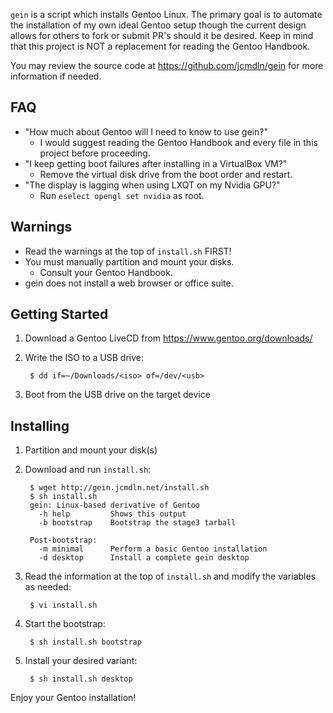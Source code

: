 `gein` is a script which installs Gentoo Linux. The primary goal is to
automate the installation of my own ideal Gentoo setup though the
current design allows for others to fork or submit PR's should it be
desired. Keep in mind that this project is NOT a replacement for reading
the Gentoo Handbook.

You may review the source code at https://github.com/jcmdln/gein for
more information if needed.


## FAQ
- "How much about Gentoo will I need to know to use gein?"
  - I would suggest reading the Gentoo Handbook and every file in this
    project before proceeding.
- "I keep getting boot failures after installing in a VirtualBox VM?"
  - Remove the virtual disk drive from the boot order and restart.
- "The display is lagging when using LXQT on my Nvidia GPU?"
  - Run `eselect opengl set nvidia` as root.


## Warnings
- Read the warnings at the top of `install.sh` FIRST!
- You must manually partition and mount your disks.
  - Consult your Gentoo Handbook.
- gein does not install a web browser or office suite.


## Getting Started
1. Download a Gentoo LiveCD from https://www.gentoo.org/downloads/

2. Write the ISO to a USB drive:

        $ dd if=~/Downloads/<iso> of=/dev/<usb>

3. Boot from the USB drive on the target device


## Installing
1. Partition and mount your disk(s)
2. Download and run `install.sh`:

        $ wget http://gein.jcmdln.net/install.sh
        $ sh install.sh
        gein: Linux-based derivative of Gentoo
          -h help         Shows this output
          -b bootstrap    Bootstrap the stage3 tarball

        Post-bootstrap:
          -m minimal      Perform a basic Gentoo installation
          -d desktop      Install a complete gein desktop

3. Read the information at the top of `install.sh` and modify the
variables as needed:

        $ vi install.sh

4. Start the bootstrap:

        $ sh install.sh bootstrap

5. Install your desired variant:

        $ sh install.sh desktop

Enjoy your Gentoo installation!
